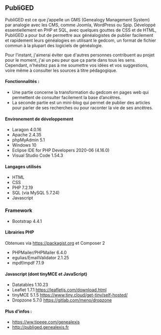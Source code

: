 ## PubliGED

PubliGED est ce que j’appelle un GMS (Genealogy Management System) par analogie avec les CMS, comme Joomla, WordPress ou Spip. Développé essentiellement en PHP et SQL, avec quelques gouttes de CSS et de HTML, PubliGED a pour but de permettre aux généalogistes de publier facilement et rapidement leurs généalogies en utilisant le gedcom, un format de fichier commun à la plupart des logiciels de généalogie.

Pour l'instant, j'aimerai éviter que d'autres personnes contribuent au projet pour le moment, j'ai un peu peur que ça parte dans tous les sens. Cependant, n'hésitez pas à me soumettre vos idées et vos suggestions, voire même à consulter les sources à titre pédagogique.

#### Fonctionnalités :

- Une partie concerne la transformation du gedcom en pages web qui permettent de consulter facilement la base d’ancêtres.
- La seconde partie est un mini-blog qui permet de publier des articles pour parler de ses recherches ou pour raconter la vie de ses ancêtres.

#### Environement de développement

* Laragon 4.0.16
* Apache 2.4.35
* phpMyAdmin 5.1
* Windows 10
* Eclipse IDE for PHP Developers 2020-06 (4.16.0)
* Visual Studio Code 1.54.3

#### Langages utilisés

* HTML
* CSS
* PHP 7.2.19
* SQL (via MySQL 5.7.24)
* Javascript

### Framework

* Bootstrap 4.4.1

#### Librairies PHP

Obtenues via https://packagist.org et Composer 2

* PHPMailer/PHPMailer 6.4.0
* egulias/EmailValidator 2.1.25
* mpdf/mpdf 7.1.9

#### Javascript (dont tinyMCE et JavaScript)

* Datatables 1.10.23
* Leaflet 1.7.1
https://leafletjs.com/download.html
* tinyMCE 5.1.5
https://www.tiny.cloud/get-tiny/self-hosted/
* Dropzone 5.7.0
https://gitlab.com/meno/dropzone

#### Plus d'infos : 

* https://ww.tipeee.com/genealexis
* http://publiged.genealexis.fr